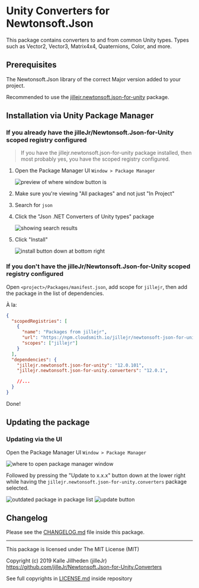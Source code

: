 # Unity Converters for Newtonsoft.Json

This package contains converters to and from common Unity types. Types such as
Vector2, Vector3, Matrix4x4, Quaternions, Color, and more.

## Prerequisites

The Newtonsoft.Json library of the correct Major version added to your project.

Recommended to use the [jillejr.newtonsoft.json-for-unity][jillejr.newtonsoft.json-for-unity] package.

## Installation via Unity Package Manager

### If you already have the jilleJr/Newtonsoft.Json-for-Unity scoped registry configured

> If you have the jillejr.newtonsoft.json-for-unity package installed, then
> most probably yes, you have the scoped registry configured.

1. Open the Package Manager UI `Window > Package Manager`

    ![preview of where window button is](https://i.imgur.com/0FvA5W6.png)

2. Make sure you're viewing "All packages" and not just "In Project"

3. Search for `json`

4. Click the "Json .NET Converters of Unity types" package

    ![showing search results](https://i.imgur.com/1d7yoVE.png)

5. Click "Install"

    ![install button down at bottom right](https://i.imgur.com/uGZn64c.png)

### If you don't have the jilleJr/Newtonsoft.Json-for-Unity scoped registry configured

Open `<project>/Packages/manifest.json`, add scope for `jillejr`, then add the
package in the list of dependencies.

À la:

```json
{
  "scopedRegistries": [
    {
      "name": "Packages from jillejr",
      "url": "https://npm.cloudsmith.io/jillejr/newtonsoft-json-for-unity/",
      "scopes": ["jillejr"]
    }
  ],
  "dependencies": {
    "jillejr.newtonsoft.json-for-unity": "12.0.101",
    "jillejr.newtonsoft.json-for-unity.converters": "12.0.1",

    //...
  }
}
```

Done!

## Updating the package

### Updating via the UI

Open the Package Manager UI `Window > Package Manager`

![where to open package manager window](https://i.imgur.com/0FvA5W6.png)

Followed by pressing the "Update to x.x.x" button down at the lower right while
having the `jillejr.newtonsoft.json-for-unity.converters` package selected.

![outdated package in package list](https://i.imgur.com/plejYzI.png)
![update button](https://i.imgur.com/iJsGyFy.png)

## Changelog

Please see the [CHANGELOG.md][changelog.md] file inside this package.

---

This package is licensed under The MIT License (MIT)

Copyright (c) 2019 Kalle Jillheden (jilleJr)  
<https://github.com/jilleJr/Newtonsoft.Json-for-Unity.Converters>

See full copyrights in [LICENSE.md][license.md] inside repository

[license.md]: https://github.com/jilleJr/Newtonsoft.Json-for-Unity.Converters/blob/master/LICENSE.md
[changelog.md]: https://github.com/jilleJr/Newtonsoft.Json-for-Unity.Converters/blob/master/CHANGELOG.md
[jillejr.newtonsoft.json-for-unity]: https://github.com/jilleJr/Newtonsoft.Json-for-Unity#readme
